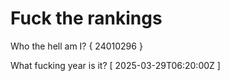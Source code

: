 # Fuck the rankings

Who the hell am I?
{ 24010296 }

What fucking year is it?
[ 2025-03-29T06:20:00Z ]
